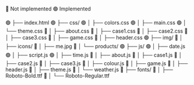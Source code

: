 🔴 Not implemented
🟢 Implemented

🟢 ├── index.html
🟢 ├── css/
🟢 │ ├── colors.css
🟢 │ ├── main.css
🟢 │ └── theme.css
🔴 │ ├── about.css
🔴 │ ├── case1.css
🔴 │ ├── case2.css
🔴 │ ├── case3.css
🔴 │ ├── game.css
🔴 │ ├── header.css
🟢 ├── img/
🔴 │ ├── icons/
🔴 │ ├── me.jpg
🔴 │ └── products/
🟢 ├── js/
🟢 │ ├── date.js
🟢 │ ├── script.js
🟢 │ ├── time.js
🔴 │ ├── about.js
🔴 │ ├── case1.js
🔴 │ ├── case2.js
🔴 │ ├── case3.js
🔴 │ ├── colour.js
🔴 │ ├── game.js
🔴 │ ├── header.js
🔴 │ ├── theme.js
🔴 │ └── weather.js
🔴 ├── fonts/
🔴 │ ├── Roboto-Bold.ttf
🔴 │ └── Roboto-Regular.ttf

